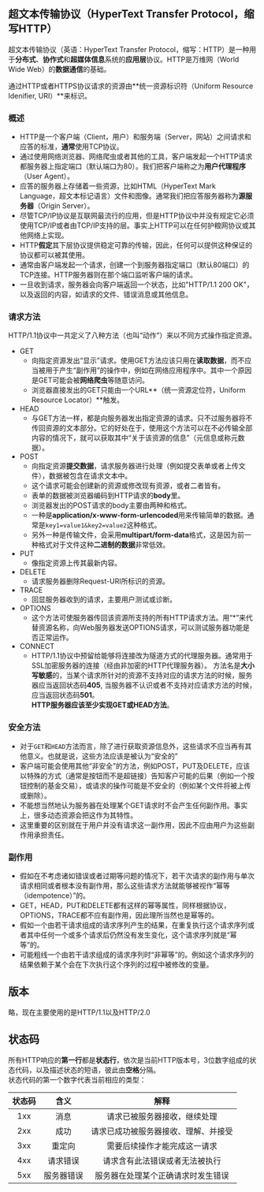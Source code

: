 ## 超文本传输协议（HyperText Transfer Protocol，缩写HTTP）
  
超文本传输协议（英语：HyperText Transfer Protocol，缩写：HTTP）是一种用于**分布式**、**协作式**和**超媒体信息**系统的**应用层**协议。HTTP是万维网（World Wide Web）的**数据通信**的基础。 

通过HTTP或者HTTPS协议请求的资源由**统一资源标识符（Uniform Resource Idenifier, URI）**来标识。

### 概述

- HTTP是一个客户端（Client，用户）和服务端（Server，网站）之间请求和应答的标准，**通常**使用TCP协议。
- 通过使用网络浏览器、网络爬虫或者其他的工具，客户端发起一个HTTP请求都服务器上指定端口（默认端口为80）。我们把客户端称之为**用户代理程序**（User Agent）。
- 应答的服务器上存储着一些资源，比如HTML（HyperText Mark Language，超文本标记语言）文件和图像。通常我们把应答服务器称为**源服务器**（Origin Server）。
- 尽管TCP/IP协议是互联网最流行的应用，但是HTTP协议中并没有规定它必须使用TCP/IP或者由TCP/IP支持的层。事实上HTTP可以在任何护粮网协议或其他网络上实现。
- HTTP**假定**其下层协议提供稳定可靠的传输，因此，任何可以提供这种保证的协议都可以被其使用。
- 通常由客户端发起一个请求，创建一个到服务器指定端口（默认80端口）的TCP连接。HTTP服务器则在那个端口监听客户端的请求。
- 一旦收到请求，服务器会向客户端返回一个状态，比如"HTTP/1.1 200 OK"，以及返回的内容，如请求的文件、错误消息或其他信息。


### 请求方法
HTTP/1.1协议中一共定义了八种方法（也叫“动作”）来以不同方式操作指定资源。
- GET
  - 向指定资源发出“显示”请求。使用GET方法应该只用在**读取数据**，而不应当被用于产生“副作用”的操作中，例如在网络应用程序中。其中一个原因是GET可能会被**网络爬虫**等随意访问。
  - 浏览器直接发出的GET只能由一个URL**（统一资源定位符，Uniform Resource Locator）**触发。
- HEAD
  - 与GET方法一样，都是向服务器发出指定资源的请求。只不过服务器将不传回资源的文本部分。它的好处在于，使用这个方法可以在不必传输全部内容的情况下，就可以获取其中“关于该资源的信息”（元信息或称元数据）。
- POST
  - 向指定资源**提交数据**，请求服务器进行处理（例如提交表单或者上传文件），数据被包含在请求文本中。
  - 这个请求可能会创建新的资源或修改现有资源，或者二者皆有。
  - 表单的数据被浏览器编码到HTTP请求的**body**里。
  - 浏览器发出的POST请求的body主要由两种和格式。
  - 一种是**application/x-www-form-urlencoded**用来传输简单的数据。通常是`key1=value1&key2=value2`这种格式。
  - 另外一种是传输文件，会采用**multipart/form-data**格式，这是因为前一种格式对于文件这种**二进制的数据**非常低效。
- PUT
  - 像指定资源上传其最新内容。
- DELETE
  - 请求服务器删除Request-URI所标识的资源。
- TRACE
  - 回显服务器收到的请求，主要用户测试或诊断。
- OPTIONS
  - 这个方法可使服务器传回该资源所支持的所有HTTP请求方法。用“\*”来代替资源名称，向Web服务器发送OPTIONS请求，可以测试服务器功能是否正常运作。
- CONNECT
  - HTTP/1.1协议中预留给能够将连接改为隧道方式的代理服务器。通常用于SSL加密服务器的连接（经由非加密的HTTP代理服务器）。
方法名是**大小写敏感**的，当某个请求所针对的资源不支持对应的请求方法的时候，服务器应当返回状态码**405**, 当服务器不认识或者不支持对应请求方法的时候，应当返回状态码**501**。  
**HTTP服务器应该至少实现GET或HEAD方法**。  

### 安全方法
- 对于`GET`和`HEAD`方法而言，除了进行获取资源信息外，这些请求不应当再有其他意义。也就是说，这些方法应该是被认为“安全的”
- 客户端可能会使用其他“非安全”的方法，例如POST，PUT及DELETE，应该以特殊的方式（通常是按钮而不是超链接）告知客户可能的后果（例如一个按钮控制的基金交易），或请求的操作可能是不安全的（例如某个文件将被上传或删除）。
- 不能想当然地认为服务器在处理某个GET请求时不会产生任何副作用。事实上，很多动态资源会把这作为其特性。
- 这里重要的区别就在于用户并没有请求这一副作用，因此不应由用户为这些副作用承担责任。

### 副作用
- 假如在不考虑诸如错误或者过期等问题的情况下，若干次请求的副作用与单次请求相同或者根本没有副作用，那么这些请求方法就能够被视作“幂等（idempotence）”的。
- GET，HEAD，PUT和DELETE都有这样的幂等属性，同样根据协议，OPTIONS，TRACE都不应有副作用，因此理所当然也是幂等的。
- 假如一个由若干请求组成的请求序列产生的结果，在重复执行这个请求序列或者其中任何一个或多个请求后仍然没有发生变化，这个请求序列就是“幂等”的。
- 可能粗线一个由若干请求组成的请求序列时“非幂等”的。例如这个请求序列的结果依赖于某个会在下次执行这个序列的过程中被修改的变量。

## 版本  
略，现在主要使用的是HTTP/1.1以及HTTP/2.0
## 状态码  

所有HTTP响应的**第一行**都是**状态行**，依次是当前HTTP版本号，3位数字组成的状态代码，以及描述状态的短语，彼此由**空格**分隔。  
状态代码的第一个数字代表当前相应的类型：
  
  状态码|含义|解释
  :---:|:---:|:---:
  1xx|消息|请求已被服务器接收，继续处理
  2xx|成功|请求已成功被服务器接收、理解、并接受
  3xx|重定向|需要后续操作才能完成这一请求
  4xx|请求错误|请求含有此法错误或者无法被执行
  5xx|服务器错误|服务器在处理某个正确请求时发生错误
  
  
